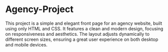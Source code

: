 # Agency-Project
This project is a simple and elegant front page for an agency website, built using only HTML and CSS. It features a clean and modern design, focusing on responsiveness and aesthetics. The layout adjusts dynamically to different screen sizes, ensuring a great user experience on both desktop and mobile devices.

